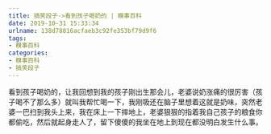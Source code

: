 ```yaml
---
title: 搞笑段子->看到孩子喝奶的 | 糗事百科
date: 2019-10-31 15:33:34
urlname: 138d78816acfaeb3c92fe353bf79d9f6
tags: 
- 糗事百科
categories:
- 糗事百科
- 搞笑段子
---
```

看到孩子喝奶的，让我回想到我的孩子刚出生那会儿，老婆说奶涨痛的很厉害（孩子喝不了那么多）就叫我帮忙喝一下，我刚吸还在脑子里想着这就是奶味，突然老婆一巴扫到我头上来，我在床上一下摔地上，老婆狠狠的指着我自己孩子的粮食你都偷吃，然后就起身走人了，留下傻傻的我坐在地上到现在都没明白发生什么事。


